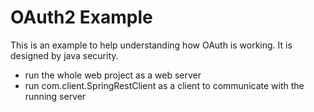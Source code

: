 # OAuth2 Example
This is an example to help understanding how OAuth is working. It is designed by java security.
* run the whole web project as a web server
* run com.client.SpringRestClient as a client to communicate with the running server
